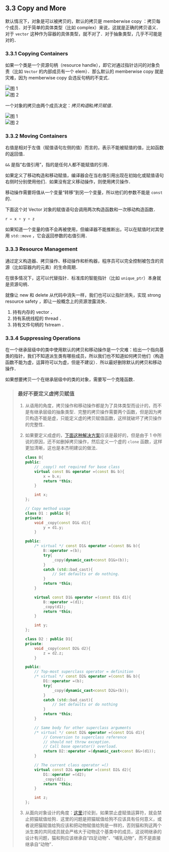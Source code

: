 ## 3.3 Copy and More

默认情况下，对象是可以被拷贝的，默认的拷贝是 memberwise copy ：拷贝每个成员．对于简单的具体类型（比如 complex）来说，这就是正确的拷贝语义．对于 `vector` 这种作为容器的具体类型，就不对了．对于抽象类型，几乎不可能是对的．

### 3.3.1 Copying Containers

如果一个类是一个资源句柄（resource handle），即它对通过指针访问的对象负责（比如 `Vector` 的内部成员有一个 elem）．那么默认的 memberwise copy 就是灾难，因为 memberwise copy 会违反句柄的不变式．

![图 1](../../../../../../.media/b9999ef94a3efc127f2c66a4f614a3e0a3cfde2b29d091fb5f1fb87a2df457fa.png)  
![图 2](../../../../../../.media/8d7a4a611e396ae1af15640b5ee2f0ef95bfa808804189c5c7431fd478e61488.png)  

一个对象的拷贝由两个成员决定：*拷贝构造*和*拷贝赋值*．

![图 1](../../../../../../.media/6abe537d88be908fdc52c25aa476a1cfdcdca28790672704bfa2fee30320af9d.png)  
![图 2](../../../../../../.media/427f0b0bd1393d16bdc06c71cb2e19fbedb881b557f188ef41db35b6dcb6840a.png)  

### 3.3.2 Moving Containers

右值是相对于左值（赋值语句左侧的值）而言的，表示不能被赋值的值，比如函数的返回值．

`&&` 是指“右值引用”，指的是任何人都不能赋值的引用．

如果定义了移动构造和移动赋值，编译器会在当右值引用出现在初始化或赋值语句右侧时分别使用他们．如果没有定义移动操作，则使用拷贝操作．

移动操作需要将值从一个变量“转移”到另一个变量，所以他们的参数不能是 `const` 的．

下面这个对 Vector 对象的赋值语句会调用两次构造函数和一次移动构造函数．

```cpp
r = x + y + z
```

如果知道一个变量的值不会再被使用，但编译器不能推断出，可以在赋值时对其使用 `std::move` ，它会返回参数的右值引用．

### 3.3.3 Resource Management

通过定义构造器、拷贝操作、移动操作和析构器，程序员可以完全控制被包含的资源（比如容器内的元素）的生命周期．

在很多情况下，这可以代替指针．标准库的智能指针（比如 `unique_ptr`）本身就是资源句柄．

就像让 new 和 delete 从代码中消失一样，我们也可以让指针消失，实现 strong resource safety ，即让一般概念上的资源泄露消失．

1. 持有内存的 vector ．
2. 持有系统线程的 thread ．
3. 持有文件句柄的 fstream ．

### 3.3.4 Suppressing Operations

在一个继承层级中的类中使用默认的拷贝和移动操作是一个灾难：给出一个指向基类的指针，我们不知道派生类有哪些成员，所以我们也不知道如何拷贝他们（构造函数不能为虚，运算符可以为虚，但是不建议）．所以最好删除默认的拷贝和移动操作．

如果想要拷贝一个在继承层级中的类的对象，需要写一个克隆函数．

> ### 最好不要定义虚拷贝赋值
>
> 1. 从语用的角度，拷贝操作和移动操作都是为了具体类型而设计的，而不是有继承层级的抽象类型．完整的拷贝操作需要两个函数，但是因为拷贝构造不能是虚，只能定义虚的拷贝赋值函数，这样就破坏了拷贝操作的完整性．
> 2. 如果要定义成虚的，[下面这种解决方案](https://stackoverflow.com/questions/669818/virtual-assignment-operator-c)应该是最好的，但是由于 1 中所说的原因，还不如删掉拷贝操作，然后定义一个虚的 `clone` 函数，这样更加清晰，这也是本杰明建议的做法．
>
>     ```cpp
>     class B{
>     public:
>         // _copy() not required for base class
>         virtual const B& operator =(const B& b){
>             x = b.x;
>             return *this;
>         }
> 
>         int x;
>     };
> 
>     // Copy method usage
>     class D1 : public B{
>     private:
>         void _copy(const D1& d1){
>             y = d1.y;
>         }
> 
>     public:
>         /* virtual */ const D1& operator =(const B& b){
>             B::operator =(b);
>             try{
>                 _copy(dynamic_cast<const D1&>(b));
>             }
>             catch (std::bad_cast){
>                 // Set defaults or do nothing.
>             }
>             return *this;
>         }
> 
>         virtual const D1& operator =(const D1& d1){
>             B::operator =(d1);
>             _copy(d1);
>             return *this;
>         }
> 
>         int y;
>     };
> 
>     class D2 : public D1{
>     private:
>         void _copy(const D2& d2){
>             z = d2.z;
>         }
> 
>     public:
>         // Top-most superclass operator = definition
>         /* virtual */ const D2& operator =(const B& b){
>             D1::operator =(b);
>             try{
>                 _copy(dynamic_cast<const D2&>(b));
>             }
>             catch (std::bad_cast){
>                 // Set defaults or do nothing
>             }
>             return *this;
>         }
> 
>         // Same body for other superclass arguments
>         /* virtual */ const D2& operator =(const D1& d1){
>             // Conversion to superclass reference
>             // should not throw exception.
>             // Call base operator() overload.
>             return D2::operator =(dynamic_cast<const B&>(d1));
>         }
> 
>         // The current class operator =()
>         virtual const D2& operator =(const D2& d2){
>             D1::operator =(d2);
>             _copy(d2);
>             return *this;
>         }
> 
>         int z;
>     };
>     ```
>
> 3. 从面向对象设计的角度：[这里](https://bbs.csdn.net/topics/90191094)讨论到，如果禁止虚赋值运算符，就会禁止把猫赋值给狗．这里的问题是把猫赋值给狗不应该具有任何意义，或者说把猫赋值给狗应该和把动物赋值给狗是一样的，否则猫和狗这两个派生类的共同成员就会严格大于动物这个基类中的成员，这说明继承的设计有问题，猫和狗应该继承自“四足动物”、“哺乳动物”，而不是直接继承自“动物”．
